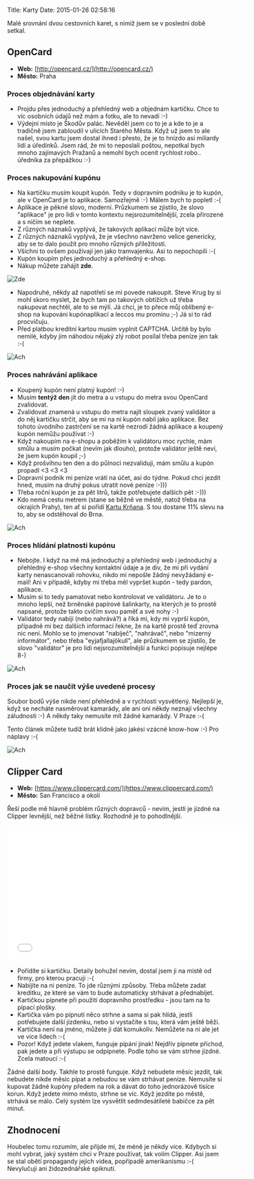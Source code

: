 Title: Karty
Date: 2015-01-26 02:58:16

Malé srovnání dvou cestovních karet, s nimiž jsem se v poslední době setkal.

## OpenCard

- **Web:** [http://opencard.cz/](http://opencard.cz/)
- **Město:** Praha

### Proces objednávání karty

- Projdu přes jednoduchý a přehledný web a objednám kartičku. Chce to víc osobních údajů než mám a fotku, ale to nevadí :-)
- Výdejní místo je Škodův palác. Nevěděl jsem co to je a kde to je a tradičně jsem zabloudil v ulicích Starého Města. Když už jsem to ale našel, svou kartu jsem dostal ihned i přesto, že je to hnízdo asi miliardy lidí a úředínků. Jsem rád, že mi to neposlali poštou, nepotkal bych mnoho zajímavých Pražanů a nemohl bych ocenit rychlost robo.. úředníka za přepážkou :-)

### Proces nakupování kupónu

- Na kartičku musím koupit kupón. Tedy v dopravním podniku je to kupón, ale v OpenCard je to aplikace. Samozřejmě :-) Málem bych to popletl :-(
- Aplikace je pěkné slovo, moderní. Průzkumem se zjistilo, že slovo "aplikace" je pro lidi v tomto kontextu nejsrozumitelnější, zcela přirozené a s ničím se neplete.
- Z různých náznaků vyplývá, že takových aplikací může být více.
- Z různých náznaků vyplývá, že je všechno navrženo velice genericky, aby se to dalo použít pro mnoho různých příležitostí.
- Všichni to ovšem používají jen jako tramvajenku. Asi to nepochopili :-(
- Kupón koupím přes jednoduchý a přehledný e-shop.
- Nákup můžete zahájit **zde**.

![Zde]({filename}/images/zde.png)

- Napodruhé, někdy až napotřetí se mi povede nakoupit. Steve Krug by si mohl skoro myslet, že bych tam po takových obtížích už třeba nakupovat nechtěl, ale to se mýlí. Já chci, je to přece můj oblíbený e-shop na kupování kupónaplikací a leccos mu prominu ;-) Já si to rád procvičuju.
- Před platbou kreditní kartou musím vyplnit CAPTCHA. Určitě by bylo nemilé, kdyby jim náhodou nějaký zlý robot posílal třeba peníze jen tak :-(

![Ach]({filename}/images/y-u-no-guy.jpg)

### Proces nahrávání aplikace

- Koupený kupón není platný kupón! :-)
- Musím **tentýž den** jít do metra a u vstupu do metra svou OpenCard zvalidovat.
- Zvalidovat znamená u vstupu do metra najít sloupek zvaný validátor a do něj kartičku strčit, aby se mi na ni kupón nabil jako aplikace. Bez tohoto úvodního zastrčení se na kartě nezrodí žádná aplikace a koupený kupón nemůžu používat :-)
- Když nakoupím na e-shopu a poběžím k validátoru moc rychle, mám smůlu a musím počkat (nevím jak dlouho), protože validátor ještě neví, že jsem kupón koupil ;-)
- Když prošvihnu ten den a do půlnoci nezvaliduji, mám smůlu a kupón propadl <3 <3 <3
- Dopravní podnik mi peníze vrátí na účet, asi do týdne. Pokud chci jezdit hned, musím na druhý pokus utratit nové peníze :-)))
- Třeba roční kupón je za pět litrů, takže potřebujete dalších pět :-)))
- Kdo nemá cestu metrem (stane se běžně ve městě, natož třeba na okrajích Prahy), ten ať si pořídí [Kartu Krňana](http://www.kartakrnana.cz). S tou dostane 11% slevu na to, aby se odstěhoval do Brna.

![Ach]({filename}/images/y-u-no-guy.jpg)

### Proces hlídání platnosti kupónu

- Nebojte. I když na mě má jednoduchý a přehledný web i jednoduchý a přehledný e-shop všechny kontaktní údaje a je div, že mi při vydání karty nenascanovali rohovku, nikdo mi nepošle žádný nevyžádaný e-mail! Ani v případě, kdyby mi třeba měl vypršet kupón - tedy pardon, aplikace.
- Musím si to tedy pamatovat nebo kontrolovat ve validátoru. Je to o mnoho lepší, než brněnské papírové šalinkarty, na kterých je to prostě napsané, protože takto cvičím svou paměť a své nohy :-)
- Validátor tedy nabíjí (nebo nahrává?) a říká mi, kdy mi vyprší kupón, případně mi bez dalších informací řekne, že na kartě prostě teď zrovna nic není. Mohlo se to jmenovat "nabíječ", "nahrávač", nebo "mizerný informátor", nebo třeba "eyjafjallajökull", ale průzkumem se zjistilo, že slovo "validátor" je pro lidi nejsrozumitelnější a funkci popisuje nejlépe 8-)

![Ach]({filename}/images/y-u-no-guy.jpg)

### Proces jak se naučit výše uvedené procesy

Soubor bodů výše nikde není přehledně a v rychlosti vysvětlený. Nejlepší je, když se necháte nasměrovat kamarády, ale ani oni někdy neznají všechny záludnosti :-) A někdy taky nemusíte mít žádné kamarády. V Praze :-(

Tento článek můžete tudíž brát klidně jako jakési vzácné know-how :-) Pro náplavy :-(

![Ach]({filename}/images/y-u-no-guy.jpg)

## Clipper Card

- **Web:** [https://www.clippercard.com/](https://www.clippercard.com/)
- **Město:** San Francisco a okolí

Řeší podle mě hlavně problém různých dopravců - nevím, jestli je jízdné na Clipper levnější, než běžné lístky. Rozhodně je to pohodlnější.

<iframe width="560" height="315" src="//www.youtube.com/embed/NmsSAYYtX2A" frameborder="0" allowfullscreen></iframe>

- Pořídíte si kartičku. Detaily bohužel nevím, dostal jsem ji na místě od firmy, pro kterou pracuji :-(
- Nabíjíte na ni peníze. To jde různými způsoby. Třeba můžete zadat kreditku, ze které se vám to bude automaticky strhávat a přednabíjet.
- Kartičkou pípnete při použití dopravního prostředku - jsou tam na to pípací plošky.
- Kartička vám po pípnutí něco strhne a sama si pak hlídá, jestli potřebujete další jízdenku, nebo si vystačíte s tou, která vám ještě běží.
- Kartička není na jméno, můžete ji dát komukoliv. Nemůžete na ni ale jet ve více lidech :-(
- Pozor! Když jedete vlakem, funguje pípání jinak! Nejdřív pípnete příchod, pak jedete a při výstupu se odpípnete. Podle toho se vám strhne jízdné. Zcela matoucí :-(

Žádné další body. Takhle to prostě funguje. Když nebudete měsíc jezdit, tak nebudete nikde měsíc pípat a nebudou se vám strhávat peníze. Nemusíte si kupovat žádné kupóny předem na rok a dávat do toho jednorázově tisíce korun. Když jedete mimo město, strhne se víc. Když jezdíte po městě, strhává se málo. Celý systém lze vysvětlit sedmdesátileté babičce za pět minut. 

## Zhodnocení

Houbelec tomu rozumím, ale přijde mi, že méně je někdy více. Kdybych si mohl vybrat, jaký systém chci v Praze používat, tak volím Clipper. Asi jsem se stal obětí propagandy jejich videa, popřípadě amerikanismu :-( Nevylučuji ani židozednářské spiknutí.
